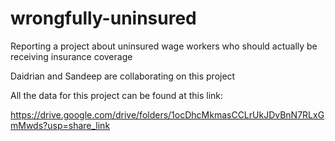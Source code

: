 # wrongfully-uninsured
Reporting a project about uninsured wage workers who should actually be receiving insurance coverage

Daidrian and Sandeep are collaborating on this project

All the data for this project can be found at this link:

https://drive.google.com/drive/folders/1ocDhcMkmasCCLrUkJDvBnN7RLxGmMwds?usp=share_link
